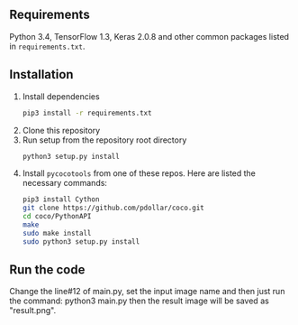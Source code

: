 ## Requirements
Python 3.4, TensorFlow 1.3, Keras 2.0.8 and other common packages listed in `requirements.txt`.

## Installation
1. Install dependencies
   ```bash
   pip3 install -r requirements.txt
   ```
2. Clone this repository
3. Run setup from the repository root directory
    ```bash
    python3 setup.py install
    ``` 
4. Install `pycocotools` from one of these repos. Here are listed the necessary commands:
    ```bash
    pip3 install Cython
    git clone https://github.com/pdollar/coco.git  
    cd coco/PythonAPI
    make
    sudo make install
    sudo python3 setup.py install
    ``` 
## Run the code
Change the line#12 of main.py, set the input image name and then just run the command: python3 main.py then the result image will be saved as "result.png".
